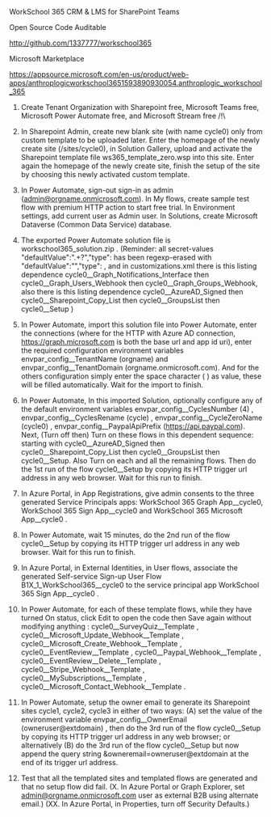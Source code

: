 WorkSchool 365 CRM & LMS for SharePoint Teams

Open Source Code Auditable

http://github.com/1337777/workschool365

Microsoft Marketplace

https://appsource.microsoft.com/en-us/product/web-apps/anthroplogicworkschool3651593890930054.anthroplogic_workschool_365


1. Create Tenant Organization with Sharepoint free, Microsoft Teams free, Microsoft Power Automate free, and Microsoft Stream free /!\

2. In Sharepoint Admin, create new blank site (with name cycle0) only from custom template to be uploaded later. Enter the homepage of the newly create site (/sites/cycle0), in Solution Gallery, upload and activate the Sharepoint template file ws365_template_zero.wsp into this site. Enter again the homepage of the newly create site, finish the setup of the site by choosing this newly activated custom template.

3. In Power Automate, sign-out sign-in as admin (admin@orgname.onmicrosoft.com). In My flows, create sample test flow with premium HTTP action to start free trial. In Environment settings, add current user as Admin user. In Solutions, create Microsoft Dataverse (Common Data Service) database.

4. The exported Power Automate solution file is workschool365_solution.zip . (Reminder: all secret-values "defaultValue":".+?","type": has been regexp-erased with "defaultValue":"","type": , and in customizations.xml there is this listing dependence cycle0__Graph_Notifications_Interface then cycle0__Graph_Users_Webhook then cycle0__Graph_Groups_Webhook, also there is this listing dependence cycle0__AzureAD_Signed then cycle0__Sharepoint_Copy_List then cycle0__GroupsList then cycle0__Setup )

5. In Power Automate, import this solution file into Power Automate, enter the connections (where for the HTTP with Azure AD connection, https://graph.microsoft.com is both the base url and app id uri),  enter the required configuration environment variables envpar_config__TenantName (orgname) and envpar_config__TenantDomain (orgname.onmicrosoft.com). And for the others configuration simply enter the space character ( ) as value, these will be filled automatically. Wait for the import to finish.

6. In Power Automate, In this imported Solution, optionally configure any of the default environment variables envpar_config__CyclesNumber (4) , envpar_config__CyclesRename (cycle) , envpar_config__CycleZeroName (cycle0) , envpar_config__PaypalApiPrefix (https://api.paypal.com). Next, (Turn off then) Turn on these flows in this dependent sequence: starting with cycle0__AzureAD_Signed then cycle0__Sharepoint_Copy_List then cycle0__GroupsList then cycle0__Setup. Also Turn on each and all the remaining flows. Then do the 1st run of the flow cycle0__Setup by copying its HTTP trigger url address in any web browser. Wait for this run to finish.

7. In Azure Portal, in App Registrations, give admin consents to the three generated Service Principals apps: WorkSchool 365 Graph App__cycle0, WorkSchool 365 Sign App__cycle0 and WorkSchool 365 Microsoft App__cycle0 .

8. In Power Automate, wait 15 minutes, do the 2nd run of the flow cycle0__Setup by copying its HTTP trigger url address in any web browser. Wait for this run to finish.

9. In Azure Portal, in External Identities, in User flows, associate the generated Self-service Sign-up User Flow B1X_1_WorkSchool365__cycle0 to the service principal app WorkSchool 365 Sign App__cycle0 .

10. In Power Automate, for each of these template flows, while they have turned On status, click Edit to open the code then Save again without modifying anything : cycle0__SurveyQuiz__Template , cycle0__Microsoft_Update_Webhook__Template , cycle0__Microsoft_Create_Webhook__Template , cycle0__EventReview__Template , cycle0__Paypal_Webhook__Template , cycle0__EventReview__Delete__Template , cycle0__Stripe_Webhook__Template , cycle0__MySubscriptions__Template , cycle0__Microsoft_Contact_Webhook__Template .

11. In Power Automate, setup the owner email to generate its Sharepoint sites cycle1, cycle2, cycle3 in either of two ways: 
  (A) set the value of the environment variable envpar_config__OwnerEmail (owneruser@extdomain) , then do the 3rd run of the flow cycle0__Setup by copying its HTTP trigger url address in any web browser; or alternatively 
  (B) do the 3rd run of the flow cycle0__Setup but now append the query string  &owneremail=owneruser@extdomain  at the end of its trigger url address.

12. Test that all the templated sites and templated flows are generated and that no setup flow did fail. (X. In Azure Portal or Graph Explorer, set admin@orgname.onmicrosoft.com user as external B2B using alternate email.) (XX. In Azure Portal, in Properties, turn off Security Defaults.)
